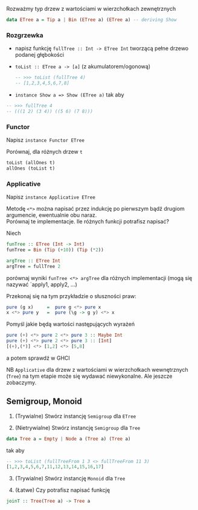 Rozważmy typ drzew z wartościami w wierzchołkach zewnętrznych

``` haskell
data ETree a = Tip a | Bin (ETree a) (ETree a) -- deriving Show
```

### Rozgrzewka
- napisz funkcję `fullTree :: Int -> ETree Int` tworzącą pełne drzewo podanej głębokości
- `toList :: ETree a -> [a]` (z akumulatorem/ogonową)
    ``` haskell
    -- >>> toList (fullTree 4)
    -- [1,2,3,4,5,6,7,8]
    ```

- `instance Show a => Show (ETree a)` tak aby

``` haskell
-- >>> fullTree 4
-- (((1 2) (3 4)) ((5 6) (7 8)))
```

### Functor

Napisz `instance Functor ETree`

Porównaj, dla różnych drzew `t`

``` haskell
toList (allOnes t)
allOnes (toList t)
```

### Applicative

Napisz `instance Applicative ETree`

Metodę `<*>` można napisać przez indukcję po pierwszym bądź drugiom argumencie, ewentualnie obu naraz.<br/>
Porównaj te implementacje. Ile różnych funkcji potrafisz napisać?

Niech

``` haskell
funTree :: ETree (Int -> Int)
funTree = Bin (Tip (+10)) (Tip (*2))

argTree :: ETree Int
argTree = fullTree 2
```

porównaj wyniki `funTree <*> argTree` dla różnych implementacji (mogą się nazywać `apply1, apply2, ...)


Przekonaj się na tym przykładzie o słuszności praw:

``` haskell
pure (g x)     =  pure g <*> pure x
x <*> pure y   =  pure (\g -> g y) <*> x
```

Pomyśl jakie będą wartości następujących wyrażeń

``` haskell
pure (+) <*> pure 2 <*> pure 3 :: Maybe Int
pure (+) <*> pure 2 <*> pure 3 :: [Int]
[(+),(*)] <*> [1,2] <*> [5,8]
```
a potem sprawdź w GHCI

NB `Applicative` dla drzew z wartościami w wierzchołkach wewnętrznych (`Tree`) na tym etapie może się wydawać niewykonalne. Ale jeszcze zobaczymy.


## Semigroup, Monoid

1. (Trywialne) Stwórz instancję `Semigroup` dla `ETree`

2. (Nietrywialne) Stwórz instancję `Semigroup` dla `Tree`

``` haskell
data Tree a = Empty | Node a (Tree a) (Tree a)
```

tak aby

``` haskell
-- >>> toList (fullTreeFrom 1 3 <> fullTreeFrom 11 3)
[1,2,3,4,5,6,7,11,12,13,14,15,16,17]
```

3. (Trywialne) Stwórz instancję `Monoid` dla `Tree`

4. (Łatwe) Czy potrafisz napisać funkcję

``` haskell
joinT :: Tree(Tree a) -> Tree a
```

